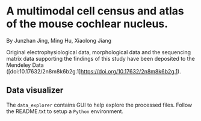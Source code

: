 # A multimodal cell census and atlas of the mouse cochlear nucleus.
By Junzhan Jing, Ming Hu, Xiaolong Jiang

Original electrophysiological data, morphological data and the sequencing matrix data supporting the findings of this study have been deposited to the Mendeley Data ([doi:10.17632/2n8m8k6b2g.1]https://doi.org/10.17632/2n8m8k6b2g.1). 


## Data visualizer
The `data_explorer` contains GUI to help explore the processed files. Follow the README.txt to setup a `Python` environment. 
